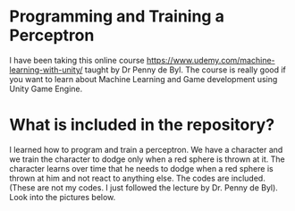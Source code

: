 # Programming and Training a Perceptron

I have been taking this online course https://www.udemy.com/machine-learning-with-unity/ taught by Dr Penny de Byl. The course is really good if you want to learn about Machine Learning and Game development using Unity Game Engine.

# What is included in the repository?

I learned how to program and train a perceptron. We have a character and we train the character to dodge only when a red sphere is thrown at it. The character learns over time that he needs to dodge when a red sphere is thrown at him and not react to anything else. The codes are included. (These are not my codes. I just followed the lecture by Dr. Penny de Byl). Look into the pictures below.



